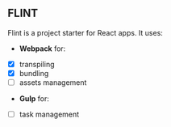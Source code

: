 FLINT
----
Flint is a project starter for React apps. It uses:

- **Webpack** for:
- [x] transpiling
- [x] bundling
- [ ] assets management

- **Gulp** for:
- [ ] task management

 